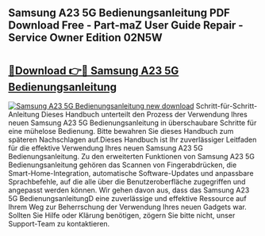 ## Samsung A23 5G Bedienungsanleitung PDF Download Free - Part-maZ User Guide Repair - Service Owner Edition 02N5W

# <h2><a href="http://df36ix.blite.top/?on=Samsung+A23+5G+Bedienungsanleitung">🔗Download 👉🔴 Samsung A23 5G Bedienungsanleitung</a></h2>

[![Samsung A23 5G Bedienungsanleitung new download](https://i.imgur.com/lujVjoI.png)](http://df36ix.blite.top/?on=Samsung+A23+5G+Bedienungsanleitung)
Schritt-für-Schritt-Anleitung Dieses Handbuch unterteilt den Prozess der Verwendung Ihres neuen Samsung A23 5G Bedienungsanleitung in überschaubare Schritte für eine mühelose Bedienung. Bitte bewahren Sie dieses Handbuch zum späteren Nachschlagen auf.Dieses Handbuch ist Ihr zuverlässiger Leitfaden für die effektive Verwendung Ihres neuen Samsung A23 5G Bedienungsanleitung. Zu den erweiterten Funktionen von Samsung A23 5G Bedienungsanleitung gehören das Scannen von Fingerabdrücken, die Smart-Home-Integration, automatische Software-Updates und anpassbare Sprachbefehle, auf die alle über die Benutzeroberfläche zugegriffen und angepasst werden können. Wir gehen davon aus, dass das Samsung A23 5G BedienungsanleitungD eine zuverlässige und effektive Ressource auf Ihrem Weg zur Beherrschung der Verwendung Ihres neuen Gadgets war. Sollten Sie Hilfe oder Klärung benötigen, zögern Sie bitte nicht, unser Support-Team zu kontaktieren.
